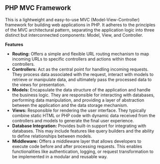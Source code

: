 ## PHP MVC Framework

This is a lightweight and easy-to-use MVC (Model-View-Controller) framework for building web applications in PHP. It adheres to the principles of the MVC architectural pattern, separating the application logic into three distinct but interconnected components: Model, View, and Controller.

**Features**

* **Routing:** Offers a simple and flexible URL routing mechanism to map incoming URLs to specific controllers and actions within those controllers.
* **Controllers:** Act as the central point for handling incoming requests. They process data associated with the request, interact with models to retrieve or manipulate data, and ultimately pass the processed data to the views for presentation.
* **Models:** Encapsulate the data structure of the application and handle the business logic. They are responsible for interacting with databases, performing data manipulation, and providing a layer of abstraction between the application and the data storage mechanism.
* **Views:** Responsible for rendering the user interface. They typically combine static HTML or PHP code with dynamic data received from the controllers and models to generate the final user experience.
* **Database Integration:** Provides built-in support for integrating with databases. This may include features like query builders and the ability to define relationships between models.
* **Middleware:** Offers a middleware layer that allows developers to execute code before and after processing requests. This enables functionalities like authentication, logging, or request transformation to be implemented in a modular and reusable way.
